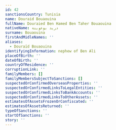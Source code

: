 ```yaml
---
id: 42
sanctionsCountry: Tunisia
name: Douraid Bouaouina
fullName: Douraied Ben Hamed Ben Taher Bouaouina
nativeName: دريد بوعوينة
surname: Bouaouina
firstAndMidleNames: ''
aliases:
  - Douraïd Bouaouina
identifyingInformation: nephew of Ben Ali
placeOfBirth: ''
dateOfBirth: ''
countryOfResidence: ''
corruptionLink: ''
familyMembers: []
familyMembersSubjectToSanctions: []
suspectedOrConfirmedOverseasProperties: ''
suspectedOrConfirmedLinksToLegalEntities: ''
suspectedOrConfirmedLinksToBankAccounts: ''
suspectedOrConfirmedLinksToOtherAssets: ''
estimatesOfAssetsFrozenOrConfiscated: ''
estimatesOfAssetsReturned: ''
typeOfSanctions: ''
startOfSanctions: ''
story: ''
---
```

